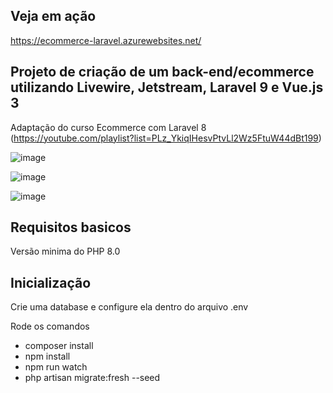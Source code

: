 ## Veja em ação
https://ecommerce-laravel.azurewebsites.net/

## Projeto de criação de um back-end/ecommerce utilizando Livewire, Jetstream, Laravel 9 e Vue.js 3
Adaptação do curso Ecommerce com Laravel 8 (https://youtube.com/playlist?list=PLz_YkiqIHesvPtvLl2Wz5FtuW44dBt199)

![image](https://user-images.githubusercontent.com/75325265/173957788-510b93d3-d564-4396-9fc8-c7150b43c841.png)

![image](https://user-images.githubusercontent.com/75325265/173957832-eba994f1-a9b2-40b0-9698-501e3b2ae801.png)

![image](https://user-images.githubusercontent.com/75325265/173165557-8f03b2cc-8aa0-4b76-9ef3-ed902c361015.png)




## Requisitos basicos
Versão minima do PHP 8.0

## Inicialização
Crie uma database e configure ela dentro do arquivo .env

Rode os comandos 
 - composer install
 - npm install
 - npm run watch
 - php artisan migrate:fresh --seed
